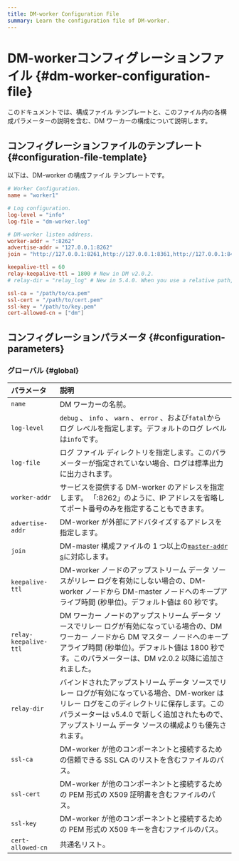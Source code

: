 ```yaml
---
title: DM-worker Configuration File
summary: Learn the configuration file of DM-worker.
---
```


# DM-workerコンフィグレーションファイル {#dm-worker-configuration-file}

このドキュメントでは、構成ファイル テンプレートと、このファイル内の各構成パラメーターの説明を含む、DM ワーカーの構成について説明します。

## コンフィグレーションファイルのテンプレート {#configuration-file-template}

以下は、DM-worker の構成ファイル テンプレートです。

```toml
# Worker Configuration.
name = "worker1"

# Log configuration.
log-level = "info"
log-file = "dm-worker.log"

# DM-worker listen address.
worker-addr = ":8262"
advertise-addr = "127.0.0.1:8262"
join = "http://127.0.0.1:8261,http://127.0.0.1:8361,http://127.0.0.1:8461"

keepalive-ttl = 60
relay-keepalive-ttl = 1800 # New in DM v2.0.2.
# relay-dir = "relay_log" # New in 5.4.0. When you use a relative path, check the deployment and start method of DM-worker to determine the full path.

ssl-ca = "/path/to/ca.pem"
ssl-cert = "/path/to/cert.pem"
ssl-key = "/path/to/key.pem"
cert-allowed-cn = ["dm"]
```

## コンフィグレーションパラメータ {#configuration-parameters}

### グローバル {#global}

| パラメータ                 | 説明                                                                                                                                          |
| :-------------------- | :------------------------------------------------------------------------------------------------------------------------------------------ |
| `name`                | DM ワーカーの名前。                                                                                                                                 |
| `log-level`           | `debug` 、 `info` 、 `warn` 、 `error` 、および`fatal`からログ レベルを指定します。デフォルトのログ レベルは`info`です。                                                        |
| `log-file`            | ログ ファイル ディレクトリを指定します。このパラメーターが指定されていない場合、ログは標準出力に出力されます。                                                                                    |
| `worker-addr`         | サービスを提供する DM-worker のアドレスを指定します。 「:8262」のように、IP アドレスを省略してポート番号のみを指定することもできます。                                                               |
| `advertise-addr`      | DM-worker が外部にアドバタイズするアドレスを指定します。                                                                                                           |
| `join`                | DM-master 構成ファイルの 1 つ以上の[`master-addr` s](/dm/dm-master-configuration-file.md#global-configuration)に対応します。                                  |
| `keepalive-ttl`       | DM-worker ノードのアップストリーム データ ソースがリレー ログを有効にしない場合の、DM-worker ノードから DM-master ノードへのキープアライブ時間 (秒単位)。デフォルト値は 60 秒です。                              |
| `relay-keepalive-ttl` | DM ワーカー ノードのアップストリーム データ ソースでリレー ログが有効になっている場合の、DM ワーカー ノードから DM マスター ノードへのキープアライブ時間 (秒単位)。デフォルト値は 1800 秒です。このパラメーターは、DM v2.0.2 以降に追加されました。 |
| `relay-dir`           | バインドされたアップストリーム データ ソースでリレー ログが有効になっている場合、DM-worker はリレー ログをこのディレクトリに保存します。このパラメーターは v5.4.0 で新しく追加されたもので、アップストリーム データ ソースの構成よりも優先されます。      |
| `ssl-ca`              | DM-worker が他のコンポーネントと接続するための信頼できる SSL CA のリストを含むファイルのパス。                                                                                    |
| `ssl-cert`            | DM-worker が他のコンポーネントと接続するための PEM 形式の X509 証明書を含むファイルのパス。                                                                                    |
| `ssl-key`             | DM-worker が他のコンポーネントと接続するための PEM 形式の X509 キーを含むファイルのパス。                                                                                     |
| `cert-allowed-cn`     | 共通名リスト。                                                                                                                                     |
